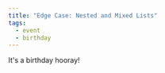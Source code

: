 ```yaml
---
title: "Edge Case: Nested and Mixed Lists"
tags:
  - event
  - birthday
---
```


It's a birthday hooray!
